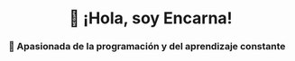 <h1 align="center">👋 ¡Hola, soy Encarna!</h1>
<h3>👀 Apasionada de la programación y del aprendizaje constante</h3>

<!---
encarnafs/encarnafs is a ✨ special ✨ repository because its `README.md` (this file) appears on your GitHub profile.
You can click the Preview link to take a look at your changes.
--->
